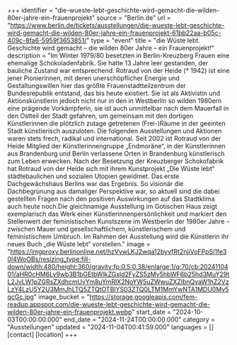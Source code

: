 +++
identifier = "die-wueste-lebt-geschichte-wird-gemacht-die-wilden-80er-jahre-ein-frauenprojekt"
source = "Berlin.de"
url = "https://www.berlin.de/tickets/ausstellungen/die-wueste-lebt-geschichte-wird-gemacht-die-wilden-80er-jahre-ein-frauenprojekt-61bb22aa-b05c-409c-8fa6-5959f3653851/"
type = "event"
title = "die Wüste lebt. Geschichte wird gemacht – die wilden 80er Jahre – ein Frauenprojekt!"
description = "Im Winter 1979/80 besetzten in Berlin-Kreuzberg Frauen eine ehemalige Schokoladenfabrik. Sie hatte 13 Jahre leer gestanden, der bauliche Zustand war entsprechend. Rotraud von der Heide (* 1942) ist eine jener Pionierinnen, mit deren unerschöpflicher Energie und Gestaltungswillen hier das größte Frauenstadtteilzentrum der Bundesrepublik entstand, das bis heute existiert. Sie ist als Aktivistin und Aktionskünstlerin jedoch nicht nur in den in Westberlin so wilden 1980ern eine prägende Vorkämpferin, sie ist auch unmittelbar nach dem Mauerfall in den Ostteil der Stadt gefahren, um gemeinsam mit den dortigen Künstlerinnen die plötzlich zutage getretenen (Frei-)Räume in der geeinten Stadt künstlerisch auszuloten. Die folgenden Ausstellungen und Aktionen waren stets frech, radikal und international. Seit 2002 ist Rotraud von der Heide Mitglied der Künstlerinnengruppe „Endmoräne“, in der Künstlerinnen aus Brandenburg und Berlin verlassene Orten in Brandenburg künstlerisch zum Leben erwecken. Nach der Besetzung der Kreuzberger Schokofabrik hat Rotraud von der Heide sich mit ihrem Kunstprojekt „Die Wüste lebt“ städtebaulichen und sozialen Utopien gewidmet. Das erste Dachgewächshaus Berlins war das Ergebnis. So visionär die Dachbegrünung aus damaliger Perspektive war, so aktuell sind die dabei gestellten Fragen nach den positiven Auswirkungen auf das Stadtklima auch heute noch.Die gleichnamige Ausstellung im Gotischen Haus zeigt exemplarisch das Werk einer Künstlerinnenpersönlichkeit und markiert den Stellenwert der feministischen Kunstszene im Westberlin der 1980er Jahre – zwischen Mauer und gesellschaftlichem, künstlerischem und feministischem Umbruch. Im Rahmen der Ausstellung wird die Künstlerin ihr neues Buch „die Wüste lebt“ vorstellen."
image = "https://imgproxy.berlinonline.net/hzVywLKJ2wqa12byvfRt2njiVoFPpSi1fe30l4WoOBs/resizing_type:fill-down/width:480/height:360/gravity:fp:0.5:0.38/enlarge:1/q:70/cb:2024110401/aHR0cHM6Ly9wb3B1bGEtbWlkZGxld2FyZS5zMy5hbWF6b25hd3MuY29tL2JvLW1pZGRsZXdhcmUvYm8uYmRlX2NoYW5uZWwuZXZlbnQvaW1hZ2VzLzY4LzU5Y2U3MmJhLTQ5ZTQtOTBlYS03ZTQ0LTM1MmYwNTA1MDU0My5qcGc.jpg"
image_bucket = "https://storage.googleapis.com/fem-readup.appspot.com/die-wueste-lebt-geschichte-wird-gemacht-die-wilden-80er-jahre-ein-frauenprojekt.webp"
start_date = "2024-10-03T00:00:00.000"
end_date = "2024-11-24T00:00:00.000"
category = "Ausstellungen"
updated = "2024-11-04T00:41:59.000"
languages = []
[contact]
[location]
+++